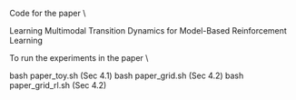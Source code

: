 Code for the paper \

Learning Multimodal Transition Dynamics for Model-Based Reinforcement Learning




To run the experiments in the paper \

bash paper_toy.sh (Sec 4.1)
bash paper_grid.sh (Sec 4.2)
bash paper_grid_rl.sh (Sec 4.2)
